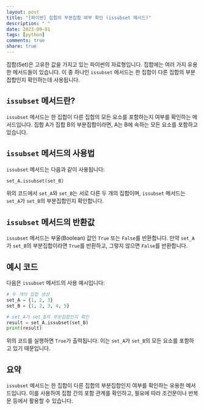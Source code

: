 ```yaml
---
layout: post
title: "[파이썬] 집합의 부분집합 여부 확인 (issubset 메서드)"
description: " "
date: 2023-09-01
tags: [python]
comments: true
share: true
---
```


집합(Set)은 고유한 값을 가지고 있는 파이썬의 자료형입니다. 집합에는 여러 가지 유용한 메서드들이 있습니다. 이 중 하나인 `issubset` 메서드는 한 집합이 다른 집합의 부분집합인지 확인하는데 사용됩니다.

## `issubset` 메서드란?

`issubset` 메서드는 한 집합이 다른 집합의 모든 요소를 포함하는지 여부를 확인하는 메서드입니다. 집합 A가 집합 B의 부분집합이라면, A는 B에 속하는 모든 요소를 포함하고 있습니다.

## `issubset` 메서드의 사용법

`issubset` 메서드는 다음과 같이 사용됩니다:

```python
set_A.issubset(set_B)
```

위의 코드에서 `set_A`와 `set_B`는 서로 다른 두 개의 집합이며, `issubset` 메서드는 `set_A`가 `set_B`의 부분집합인지 확인합니다.

## `issubset` 메서드의 반환값

`issubset` 메서드는 부울(Boolean) 값인 `True` 또는 `False`를 반환합니다. 만약 `set_A`가 `set_B`의 부분집합이라면 `True`를 반환하고, 그렇지 않으면 `False`를 반환합니다.

## 예시 코드

다음은 `issubset` 메서드의 사용 예시입니다:

```python
# 두 개의 집합 생성
set_A = {1, 2, 3}
set_B = {1, 2, 3, 4, 5}

# set_A가 set_B의 부분집합인지 확인
result = set_A.issubset(set_B)
print(result)
```

위의 코드를 실행하면 `True`가 출력됩니다. 이는 `set_A`가 `set_B`의 모든 요소를 포함하고 있기 때문입니다.

## 요약

`issubset` 메서드는 한 집합이 다른 집합의 부분집합인지 여부를 확인하는 유용한 메서드입니다. 이를 사용하여 집합 간의 포함 관계를 확인하고, 필요에 따라 조건문이나 반복문 등에서 활용할 수 있습니다.